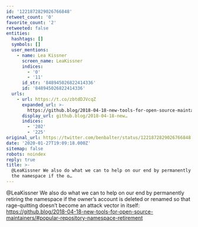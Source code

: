 ```yaml
---
id: '1221872829026766848'
retweet_count: '0'
favorite_count: '2'
retweeted: false
entities:
  hashtags: []
  symbols: []
  user_mentions:
    - name: Lea Kissner
      screen_name: LeaKissner
      indices:
        - '0'
        - '11'
      id_str: '848945026822414336'
      id: '848945026822414336'
  urls:
    - url: https://t.co/zbtdDJVcqZ
      expanded_url: >-
        https://github.blog/2018-04-18-new-tools-for-open-source-maintainers/#popular-repository-namespace-retirement
      display_url: github.blog/2018-04-18-new…
      indices:
        - '202'
        - '225'
original_url: https://twitter.com/benbalter/status/1221872829026766848
date: '2020-01-27T19:09:18.000Z'
sitemap: false
robots: noindex
reply: true
title: >-
  @LeaKissner We also do what we can to help on our end by permanently retiring
  the namespace if the o…
---
```


@LeaKissner We also do what we can to help on our end by permanently retiring the namespace if the owner’s account is deleted or renamed so that rage-quitting doesn’t become an attack vector in itself: https://github.blog/2018-04-18-new-tools-for-open-source-maintainers/#popular-repository-namespace-retirement